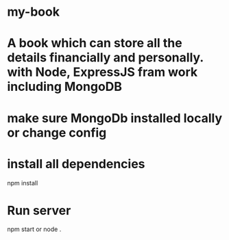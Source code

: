 # my-book
# A book which can store all the details financially and personally. with Node, ExpressJS fram work including MongoDB

# make sure MongoDb installed locally or change config

# install all dependencies
npm install

# Run server
npm start or node .


